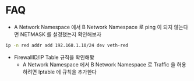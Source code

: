 # FAQ

* A Network Namespace 에서 B Network Namespace 로 ping 이 되지 않는다면 NETMASK 를 설정했는지 확인해보자

```bash
ip -n red addr add 192.168.1.10/24 dev veth-red
```

* FirewallID/IP Table 규칙을 확인해봦
  * A Network Namespace 에서 B Network Namespace 로 Traffic 을 허용하려면 Iptable 에 규칙을 추가한다
